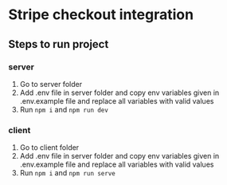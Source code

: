 # Stripe checkout integration

## Steps to run project

### server

1. Go to server folder
2. Add .env file in server folder and copy env variables given in .env.example file and replace all variables with valid values
3. Run `npm i` and `npm run dev`

### client

1. Go to client folder
2. Add .env file in server folder and copy env variables given in .env.example file and replace all variables with valid values
3. Run `npm i` and `npm run serve`
